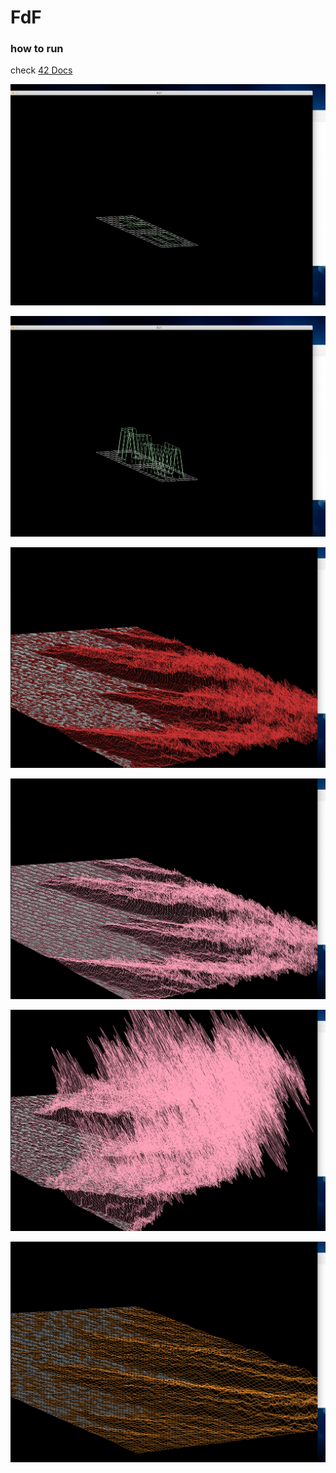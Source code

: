 # FdF


### how to run 

check [42 Docs](https://harm-smits.github.io/42docs/libs/minilibx/getting_started.html)

<p align="center">
  <img src="images/1.png" alt="cylinder" title="Screenshot">
</p>

<p align="center">
  <img src="images/2.png" alt="first" title="Screenshot">
</p>

<p align="center">
  <img src="images/3.png" alt="first" title="Screenshot">
</p>
<p align="center">
  <img src="images/4.png" alt="first" title="Screenshot">
</p>
<p align="center">
  <img src="images/5.png" alt="first" title="Screenshot">
</p>
<p align="center">
  <img src="images/6.png" alt="first" title="Screenshot">
</p>


